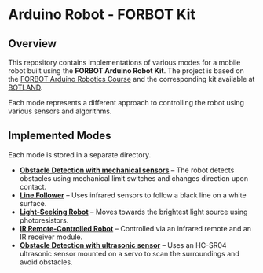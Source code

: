 # Arduino Robot - FORBOT Kit

## Overview
This repository contains implementations of various modes for a mobile robot built using the **FORBOT Arduino Robot Kit**. The project is based on the [FORBOT Arduino Robotics Course](https://forbot.pl/blog/kurs-budowy-robotow-arduino-wstep-spis-tresci-id18935) and the corresponding kit available at [BOTLAND](https://botland.com.pl/zestawy-i-kursy-forbot/7868-forbot-zestaw-do-budowy-robota-kurs-on-line-5903351240130.html). 

Each mode represents a different approach to controlling the robot using various sensors and algorithms.

## Implemented Modes
Each mode is stored in a separate directory.

- [**Obstacle Detection with mechanical sensors**](obstacle_detection_mechanical/README.md) – The robot detects obstacles using mechanical limit switches and changes direction upon contact.
- [**Line Follower**](line_follower/README.md) – Uses infrared sensors to follow a black line on a white surface.
- [**Light-Seeking Robot**](photoresistor/README.md) – Moves towards the brightest light source using photoresistors.
- [**IR Remote-Controlled Robot**](pilot_IR/README.md) – Controlled via an infrared remote and an IR receiver module.
- [**Obstacle Detection with ultrasonic sensor**](obstacle_detection_ultrasonic/README.md) – Uses an HC-SR04 ultrasonic sensor mounted on a servo to scan the surroundings and avoid obstacles.
